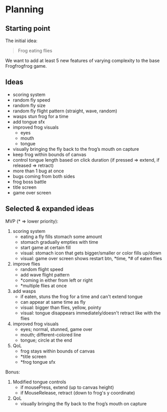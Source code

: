 # Planning

## Starting point

The initial idea:

> Frog eating flies

We want to add at least 5 new features of varying complexity to the base Frogfrogfrog game.

## Ideas

- scoring system
- random fly speed
- random fly size
- random fly flight pattern (straight, wave, random)
- wasps stun frog for a time
- add tongue sfx
- improved frog visuals
    - eyes
    - mouth
    - tongue
- visually bringing the fly back to the frog’s mouth on capture
- keep frog within bounds of canvas
- control tongue length based on click duration (if pressed => extend, if released => retract)
- more than 1 bug at once
- bugs coming from both sides
- frog boss battle
- title screen
- game over screen

## Selected & expanded ideas

MVP (* => lower priority):
1. scoring system
    - eating a fly fills stomach some amount
    - stomach gradually empties with time
    - start game at certain fill
    - visual: stomach icon that gets bigger/smaller or color fills up/down
    - visual: game over screen shows restart btn, *time, *# of eaten flies
2. improve flies
    - random flight speed
    - add wave flight pattern
    - *coming in either from left or right
    - *multiple flies at once
3. add wasps
    - if eaten, stuns the frog for a time and can't extend tongue
    - can appear at same time as fly
    - visual: bigger than flies, yellow, pointy
    - visual: tongue disappears immediately/doesn't retract like with the flies
4. improved frog visuals
    - eyes; normal, stunned, game over
    - mouth; different-colored line
    - tongue; circle at the end
5. QoL
    - frog stays within bounds of canvas
    - *title screen
    - *frog tongue sfx

Bonus:
1. Modified tongue controls
    - if mousePress, extend (up to canvas height)
    - if MouseRelease, retract (down to frog's y coordinate)
2. QoL
    - visually bringing the fly back to the frog’s mouth on capture